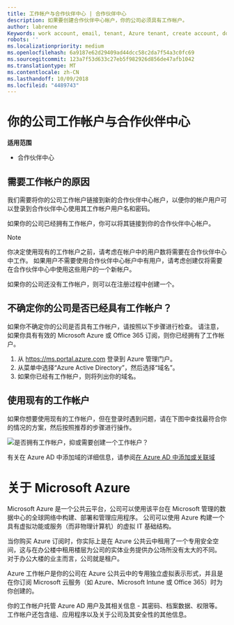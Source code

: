 ```yaml
---
title: 工作帐户与合作伙伴中心 | 合作伙伴中心
description: 如果要创建合作伙伴中心帐户，你的公司必须具有工作帐户。
author: labrenne
Keywords: work account, email, tenant, Azure tenant, create account, domain name
robots: ''
ms.localizationpriority: medium
ms.openlocfilehash: 6a9187e62d29409ad44dcc58c2da7f54a3c0fc69
ms.sourcegitcommit: 123a7f53d633c27eb5f982926d856de47afb1042
ms.translationtype: MT
ms.contentlocale: zh-CN
ms.lasthandoff: 10/09/2018
ms.locfileid: "4489743"
---
```

# <a name="your-company-work-account-and-the-partner-center"></a>你的公司工作帐户与合作伙伴中心  

**适用范围**

-  合作伙伴中心

## <a name="why-you-need-a-work-account"></a>需要工作帐户的原因

我们需要将你的公司工作帐户链接到新的合作伙伴中心帐户，以便你的帐户用户可以登录到合作伙伴中心使用其工作帐户用户名和密码。

如果你的公司已经拥有工作帐户，你可以将其链接到你的合作伙伴中心帐户。 

> [!NOTE]  
>  你决定使用现有的工作帐户之前，请考虑在帐户中的用户数将需要在合作伙伴中心中工作。 如果用户不需要使用合作伙伴中心帐户中有用户，请考虑创建仅将需要在合作伙伴中心中使用这些用户的一个新帐户。

如果你的公司还没有工作帐户，则可以在注册过程中创建一个。 

## <a name="not-sure-if-your-company-already-has-a-work-account"></a>不确定你的公司是否已经具有工作帐户？

如果你不确定你的公司是否具有工作帐户，请按照以下步骤进行检查。 请注意，如果你具有有效的 Microsoft Azure 或 Office 365 订阅，则你已经拥有了工作帐户。
1.  从 https://ms.portal.azure.com 登录到 Azure 管理门户。
2.  从菜单中选择“Azure Active Directory”，然后选择“域名”。
3.  如果你已经有工作帐户，则将列出你的域名。

## <a name="using-an-existing-work-account"></a>使用现有的工作帐户

如果你想要使用现有的工作帐户，但在登录时遇到问题，请在下图中查找最符合你的情况的方案，然后按照推荐的步骤进行操作。 

![是否拥有工作帐户，抑或需要创建一个工作帐户？](images/onboardingAADFlow.png)

有关在 Azure AD 中添加域的详细信息，请参阅[在 Azure AD 中添加或关联域](https://docs.microsoft.com/azure/active-directory/active-directory-add-domain)

# <a name="about-microsoft-azure"></a>关于 Microsoft Azure

Microsoft Azure 是一个公共云平台，公司可以使用该平台在 Microsoft 管理的数据中心的全球网络中构建、部署和管理应用程序。 公司可以使用 Azure 构建一个具有虚拟功能或服务（而非物理计算机）的虚拟 IT 基础结构。 

当你购买 Azure 订阅时，你实际上是在 Azure 公共云中租用了一个专用安全空间，这与在办公楼中租用楼层为公司的实体业务提供办公场所没有太大的不同。 对于办公大楼的业主而言，公司就是租户。 

Azure 工作帐户是你的公司在 Azure 公共云中的专用独立虚拟表示形式，并且是在你订阅 Microsoft 云服务（如 Azure、Microsoft Intune 或 Office 365）时为你创建的。 

你的工作帐户托管 Azure AD 用户及其相关信息 - 其密码、档案数据、权限等。 工作帐户还包含组、应用程序以及关于公司及其安全性的其他信息。 
